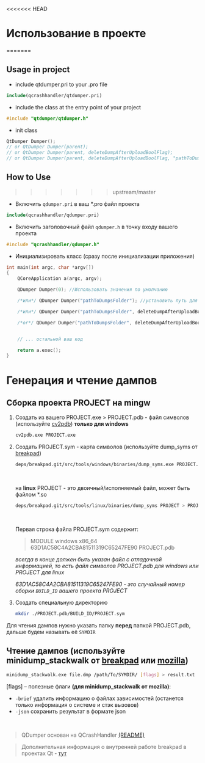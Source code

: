 <<<<<<< HEAD
# Использование в проекте
=======
## Usage in project


- include qtdumper.pri to your .pro file
```cmake
include(qcrashhandler/qtdumper.pri)
```

- include the class at the entry point of your project
```c++
#include "qtdumper/qtdumper.h"
```

- init class
```c++
QtDumper Dumper();
// or QtDumper Dumper(parent);
// or QtDumper Dumper(parent, deleteDumpAfterUploadBoolFlag);
// or QtDumper Dumper(parent, deleteDumpAfterUploadBoolFlag, "pathToDumpsFolder");
```

## How to Use
>>>>>>> upstream/master


-  Включить `qdumper.pri` в ваш *.pro файл проекта
```cmake
include(qcrashhandler/qdumper.pri)
```

- Включить заголовочный файл `qdumper.h` в точку входу вашего проекта
```c++
#include "qcrashhandler/qdumper.h"
```

- Инициализировать класс (сразу после инициализации приложения)
```c++
int main(int argc, char *argv[])
{
    QCoreApplication a(argc, argv);

    QDumper Dumper(0); //Использовать значения по умолчанию

    /*или*/ QDumper Dumper("pathToDumpsFolder"); //установить путь для сохранения дампов

    /*или*/ QDumper Dumper("pathToDumpsFolder", deleteDumpAfterUploadBoolFlag); // еще указать флаг для удаления дампов после отправки на сервер 

    /*or*/ QDumper Dumper("pathToDumpsFolder", deleteDumpAfterUploadBoolFlag, parent); // еще указать ссылку на родительский элемент


    // ... остальной ваш код

    return a.exec();
}
```


# Генерация и чтение дампов 

## Сборка проекта PROJECT на mingw 

1. Создать из вашего PROJECT.exe > PROJECT.pdb - файл символов (используйте [cv2pdb](https://github.com/rainers/cv2pdb)) **только для windows**
    ```bash
    cv2pdb.exe PROJECT.exe 
    ```
1. Создать PROJECT.sym - карта символов (используйте dump_syms от [breakpad](https://github.com/google/breakpad))
    ```bash
    deps/breakpad.git/src/tools/windows/binaries/dump_syms.exe PROJECT.exe > PROJECT.sym
    ```
    </br>

    на **linux** PROJECT - это двоичный/исполняемый файл, может быть файлом *.so
    ```bash
    deps/breakpad.git/src/tools/linux/binaries/dump_syms PROJECT > PROJECT.sym
    ```
    </br>

    Первая строка файла PROJECT.sym содержит: 
    
    > MODULE windows x86_64 63D1AC58C4A2CBA81511319C65247FE90 PROJECT.pdb
    
    *всегда в конце должен быть указан файл с отладочной информацией, то есть файл символов PROJECT.pdb для windows или PROJECT для linux*

    *63D1AC58C4A2CBA81511319C65247FE90 - это случайный номер сборки `BUILD_ID` вашего проекта PROJECT*
1. Создать специальную директорию
    ```bash
    mkdir ./PROJECT.pdb/BUILD_ID/PROJECT.sym
    ```

Для чтения дампов нужно указать папку **перед** папкой PROJECT.pdb, дальше будем называть её `SYMDIR`

## Чтение дампов (используйте minidump_stackwalk от [breakpad](https://github.com/google/breakpad) или [mozilla](https://github.com/rust-minidump/rust-minidump))

```bash
minidump_stackwalk.exe file.dmp /path/To/SYMDIR/ [flags] > result.txt
```
[flags] – полезные флаги **(для minidump_stackwalk от mozilla)**:
- `-brief` удалить информацию о файлах зависимостей (останется только информация о системе и стэк вызовов)
- `-json` сохранить результат в формате json 

</br>

> QDumper основан на QCrashHandler [(README)](./src/qcrashhandler/README.md)

> Дополнительная информация о внутренней работе breakpad в проектах Qt - [тут](https://github.com/JPNaude/dev_notes/wiki/Using-Google-Breakpad-with-Qt)